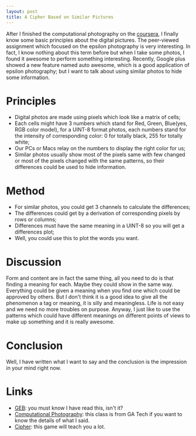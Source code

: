 ```yaml
---
layout: post
title: A Cipher Based on Similar Pictures
---
```


After I finished the computational photography on the [coursera](https://www.coursera.org/), I finally know some basic principles about the digital pictures. The peer-viewed assignment which focused on the epsilon photography is very interesting. In fact, I know nothing about this term before but when I take some photos, I found it awesome to perform something interesting. Recently, Google plus showed a new feature named auto awesome, which is a good application of epsilon photography; but I want to talk about using similar photos to hide some information.

# Principles

- Digital photos are made using pixels which look like a matrix of cells;
- Each cells might have 3 numbers which stand for Red, Green, Blue(yes, RGB color model), for a UINT-8 format photos, each numbers stand for the intensity of corresponding color: 0 for totally black, 255 for totally white;
- Our PCs or Macs relay on the numbers to display the right color for us;
- Similar photos usually show most of the pixels same with few changed or most of the pixels changed with the same patterns, so their differences could be used to hide information.

# Method

- For similar photos, you could get 3 channels to calculate the differences;
- The differences could get by a derivation of corresponding pixels by rows or columns;
- Differences must have the same meaning in a UINT-8 so you will get a differences plot;
- Well, you could use this to plot the words you want.

# Discussion

Form and content are in fact the same thing, all you need to do is that finding a meaning for each. Maybe they could show in the same way. Everything could be given a meaning when you find one which could be approved by others. But I don't think it is a good idea to give all the phenomenon a tag or meaning, it is silly and meaningless. Life is not easy and we need no more troubles on purpose. Anyway, I just like to use the patterns which could have different meanings on different points of views to make up something and it is really awesome.

# Conclusion

Well, I have written what I want to say and the conclusion is the impression in your mind right now.

# Links

- [GEB](http://en.wikipedia.org/wiki/G%C3%B6del,_Escher,_Bach): you must know I have read this, isn't it?
- [Computational Photography](http://compphotography.wordpress.com/): this class is from GA Tech if you want to know the details of what I said.
- [Cipher](http://www.gamemastertips.com/cipher/cipher.htm): this game will teach you a lot.
